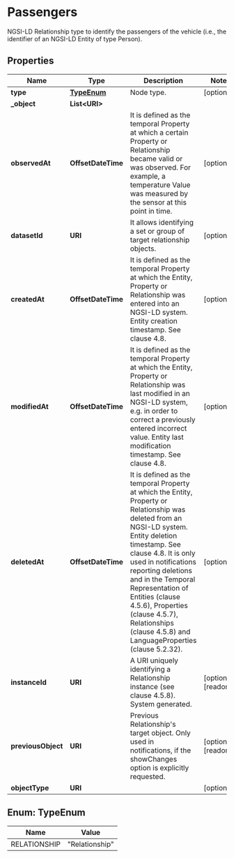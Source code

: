

# Passengers

NGSI-LD Relationship type to identify the passengers of the vehicle (i.e., the identifier of an NGSI-LD Entity of type Person). 

## Properties

| Name | Type | Description | Notes |
|------------ | ------------- | ------------- | -------------|
|**type** | [**TypeEnum**](#TypeEnum) | Node type.  |  [optional] |
|**_object** | **List&lt;URI&gt;** |  |  |
|**observedAt** | **OffsetDateTime** | It is defined as the temporal Property at which a certain Property or Relationship became valid or was observed. For example, a temperature Value was measured by the sensor at this point in time.  |  [optional] |
|**datasetId** | **URI** | It allows identifying a set or group of target relationship objects.  |  [optional] |
|**createdAt** | **OffsetDateTime** | It is defined as the temporal Property at which the Entity, Property or Relationship was entered into an NGSI-LD system.  Entity creation timestamp. See clause 4.8.  |  [optional] |
|**modifiedAt** | **OffsetDateTime** | It is defined as the temporal Property at which the Entity, Property or Relationship was last modified in an NGSI-LD system, e.g. in order to correct a previously entered incorrect value.  Entity last modification timestamp. See clause 4.8.  |  [optional] |
|**deletedAt** | **OffsetDateTime** | It is defined as the temporal Property at which the Entity, Property or Relationship was deleted from an NGSI-LD system.  Entity deletion timestamp. See clause 4.8. It is only used in notifications reporting deletions and in the Temporal Representation of Entities (clause 4.5.6), Properties (clause 4.5.7), Relationships (clause 4.5.8) and LanguageProperties (clause 5.2.32).  |  [optional] |
|**instanceId** | **URI** | A URI uniquely identifying a Relationship instance (see clause 4.5.8). System generated.  |  [optional] [readonly] |
|**previousObject** | **URI** | Previous Relationship&#39;s target object. Only used in notifications, if the showChanges  option is explicitly requested.  |  [optional] [readonly] |
|**objectType** | **URI** |  |  [optional] |



## Enum: TypeEnum

| Name | Value |
|---- | -----|
| RELATIONSHIP | &quot;Relationship&quot; |



